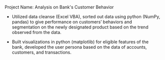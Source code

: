 Project Name: Analysis on Bank's  Customer Behavior 

- Utilized data cleanse (Excel VBA), sorted out data using python (NumPy, pandas) to give
performance on customers’ behaviors and segmentation on the newly designated product based on the trend observed from the data.

- Built visualizations in python (matplotlib) for eligible features of the bank, developed the
user persona based on the data of accounts, customers, and transactions.
